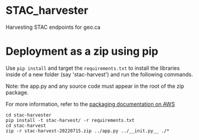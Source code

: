 # STAC_harvester
Harvesting STAC endpoints for geo.ca

# Deployment as a zip using pip

Use `pip install` and target the `requirements.txt` to install the libraries inside of a new folder (say 'stac-harvest') and run the following commands.

Note: the app.py and any source code must appear in the root of the zip package. 

For more information, refer to the [packaging documentation on AWS](https://docs.aws.amazon.com/lambda/latest/dg/python-package.html#python-package-create-package-with-dependency)

```
cd stac-harvester
pip install -t stac-harvest/ -r requirements.txt
cd stac-harvest
zip -r stac-harvest-20220715.zip ../app.py ../__init.py__ ./*
```

